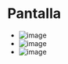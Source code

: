 # Pantalla 
- ![image](https://github.com/user-attachments/assets/527193eb-05b5-4a9e-8fbf-7489ad4949f0)
- ![image](https://github.com/user-attachments/assets/ff246954-af08-49b0-8a84-70e6452bbd99)
- ![image](https://github.com/user-attachments/assets/c26a7a43-ffca-4742-847c-86d6826b5c23)





